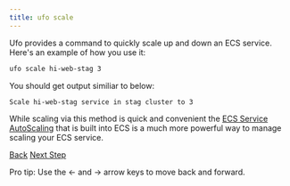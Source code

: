 ```yaml
---
title: ufo scale
---
```


Ufo provides a command to quickly scale up and down an ECS service. Here's an example of how you use it:

```sh
ufo scale hi-web-stag 3
```

You should get output similiar to below:

```sh
Scale hi-web-stag service in stag cluster to 3
```

While scaling via this method is quick and convenient the [ECS Service AutoScaling](http://docs.aws.amazon.com/AmazonECS/latest/developerguide/service-auto-scaling.html) that is built into ECS is a much more powerful way to manage scaling your ECS service.

<a id="prev" class="btn btn-basic" href="{% link _docs/ufo-ships.md %}">Back</a>
<a id="next" class="btn btn-primary" href="{% link _docs/ufo-destroy.md %}">Next Step</a>
<p class="keyboard-tip">Pro tip: Use the <- and -> arrow keys to move back and forward.</p>


